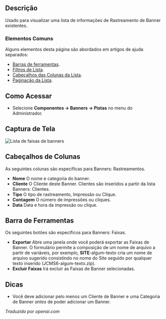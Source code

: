 <!-- Filename: Help4.x:Banners:_Tracks / Display title: Banners: Faixas  -->

## Descrição

Usado para visualizar uma lista de informações de Rastreamento de Banner existentes.

### Elementos Comuns

Alguns elementos desta página são abordados em artigos de ajuda separados:

* [Barras de ferramentas](jdocmanual?article=help/common-elements/toolbars).
* [Filtros de Lista](jdocmanual?article=help/common-elements/list-filters).
* [Cabeçalhos das Colunas da Lista](jdocmanual?article=help/common-elements/list-column-headers).
* [Paginação da Lista](jdocmanual?article=help/common-elements/list-pagination).

## Como Acessar

- Selecione **Componentes → Banners → Pistas** no menu do Administrador.

## Captura de Tela

![Lista de faixas de banners](../../../pt/images/banners/banners-tracks-list.png)

## Cabeçalhos de Colunas

As seguintes colunas são específicas para Banners: Rastreamentos.

- **Nome** O nome e categoria do banner.
- **Cliente** O Cliente deste Banner. Clientes são inseridos a partir da
  lista Banners: Clientes.
- **Tipo** O tipo de rastreamento, Impressão ou Clique.
- **Contagem** O número de impressões ou cliques.
- **Data** Data e hora da impressão ou clique.

## Barra de Ferramentas

Os seguintes botões são específicos para Banners: Faixas.

- **Exportar** Abre uma janela onde você poderá exportar as Faixas de Banner.
  O formulário permite a composição de um nome de arquivo a partir de variáveis, por exemplo,
  __SITE__-algum-texto cria um nome de arquivo sugerido consistindo no nome do Site
  seguido por qualquer texto inserido (JCMS6-algum-texto.zip).
- **Excluir Faixas** Irá excluir as Faixas de Banner selecionadas.

## Dicas

- Você deve adicionar pelo menos um Cliente de Banner e uma Categoria de Banner *antes* de poder adicionar um Banner.

*Traduzido por openai.com*

